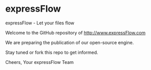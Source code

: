 expressFlow
===========

expressFlow - Let your files flow

Welcome to the GitHub repository of http://www.expressFlow.com

We are preparing the publication of our open-source engine.

Stay tuned or fork this repo to get informed.

Cheers,
Your expressFlow Team